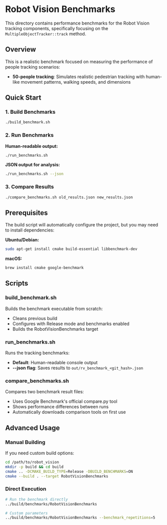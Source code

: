 # Robot Vision Benchmarks

This directory contains performance benchmarks for the Robot Vision tracking components, specifically focusing on the `MultipleObjectTracker::track` method.

## Overview

This is a realistic benchmark focused on measuring the performance of people tracking scenarios:

- **50-people tracking**: Simulates realistic pedestrian tracking with human-like movement patterns, walking speeds, and dimensions

## Quick Start

### 1. Build Benchmarks

```bash
./build_benchmark.sh
```

### 2. Run Benchmarks

**Human-readable output:**
```bash
./run_benchmarks.sh
```

**JSON output for analysis:**
```bash
./run_benchmarks.sh --json
```

### 3. Compare Results

```bash
./compare_benchmarks.sh old_results.json new_results.json
```

## Prerequisites

The build script will automatically configure the project, but you may need to install dependencies:

**Ubuntu/Debian:**
```bash
sudo apt-get install cmake build-essential libbenchmark-dev
```

**macOS:**
```bash
brew install cmake google-benchmark
```

## Scripts

### build_benchmark.sh
Builds the benchmark executable from scratch:
- Cleans previous build
- Configures with Release mode and benchmarks enabled
- Builds the RobotVisionBenchmarks target

### run_benchmarks.sh
Runs the tracking benchmarks:
- **Default**: Human-readable console output
- **--json flag**: Saves results to `out/rv_benchmark_<git_hash>.json`

### compare_benchmarks.sh
Compares two benchmark result files:
- Uses Google Benchmark's official compare.py tool
- Shows performance differences between runs
- Automatically downloads comparison tools on first use

## Advanced Usage

### Manual Building

If you need custom build options:

```bash
cd /path/to/robot_vision
mkdir -p build && cd build
cmake .. -DCMAKE_BUILD_TYPE=Release -DBUILD_BENCHMARKS=ON
cmake --build . --target RobotVisionBenchmarks
```

### Direct Execution

```bash
# Run the benchmark directly
../build/benchmarks/RobotVisionBenchmarks

# Custom parameters
../build/benchmarks/RobotVisionBenchmarks --benchmark_repetitions=5
```